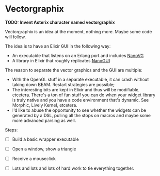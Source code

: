 # Vectorgraphix

**TODO: Invent Asterix character named vectorgraphix**

Vectorgraphix is an idea at the moment, nothing more. Maybe some code will follow. 

The idea is to have an Elixir GUI in the following way:

* An executable that listens on an Erlang port and includes [NanoVG](https://github.com/memononen/nanovg)
* A library in Elixir that roughly replicates [NanoGUI](https://github.com/wjakob/nanogui)

The reason to separate the vector graphics and the GUI are multiple:
* With the OpenGL stuff in a separate executable, it can crash without taking down BEAM. Restart strategies are possible;
* The interesting bits are kept in Elixir and thus will be modifiable, etcetera. There's a ton of fun stuff you can do when your widget library is truly native and you have a code environment that's dynamic. See Morphic, Lively Kernel, etcetera. 
* I'd like to abuse the opportunity to see whether the widgets can be generated by a DSL, pulling all the stops on macros and maybe some more advanced parsing as well.

Steps:

* [ ] Build a basic wrapper executable
* [ ] Open a window, show a triangle
* [ ] Receive a mouseclick
* [ ] Lots and lots and lots of hard work to tie everything together.

